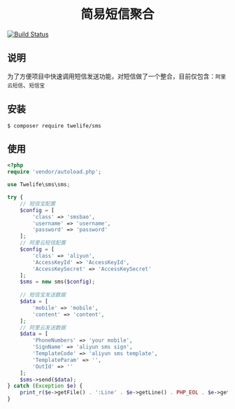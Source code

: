 <h1 align="center">简易短信聚合</h1>

[![Build Status](https://travis-ci.com/twelife/SimpleSMS.svg?token=gemkF6FHspmCdN1qLyjm&branch=master)](https://travis-ci.com/twelife/SimpleSMS)

## 说明

为了方便项目中快速调用短信发送功能，对短信做了一个整合，目前仅包含：`阿里云短信`、`短信宝`

## 安装

```
$ composer require twelife/sms
```

## 使用

```php
<?php
require 'vendor/autoload.php';

use Twelife\sms\sms;

try {
    // 短信宝配置
    $config = [
        'class' => 'smsbao',
        'username' => 'username',
        'password' => 'password'
    ];
    // 阿里云短信配置
    $config = [
        'class' => 'aliyun',
        'AccessKeyId' => 'AccessKeyId',
        'AccessKeySecret' => 'AccessKeySecret'
    ];
    $sms = new sms($config);
    
    // 短信宝发送数据
    $data = [
        'mobile' => 'mobile',
        'content' => 'content',
    ];
	// 阿里云发送数据
    $data = [
        'PhoneNumbers' => 'your mobile',
        'SignName' => 'aliyun sms sign',
        'TemplateCode' => 'aliyun sms template',
        'TemplateParam' => '',
        'OutId' => ''
    ];
    $sms->send($data);
} catch (Exception $e) {
    print_r($e->getFile() . ':Line' . $e->getLine() . PHP_EOL . $e->getMessage());
}
```

